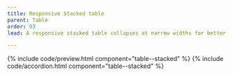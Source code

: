 ```yaml
---
title: Responsive Stacked table
parent: Table
order: 03
lead: A responsive stacked table collapses at narrow widths for better readability on small screens.

---
```

<section class="site-component-section">
  {% include code/preview.html component="table--stacked" %}
  {% include code/accordion.html component="table--stacked" %}
</section>